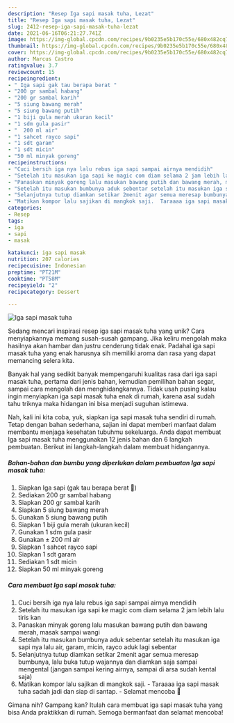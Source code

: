 ```yaml
---
description: "Resep Iga sapi masak tuha, Lezat"
title: "Resep Iga sapi masak tuha, Lezat"
slug: 2412-resep-iga-sapi-masak-tuha-lezat
date: 2021-06-16T06:21:27.741Z
image: https://img-global.cpcdn.com/recipes/9b0235e5b170c55e/680x482cq70/iga-sapi-masak-tuha-foto-resep-utama.jpg
thumbnail: https://img-global.cpcdn.com/recipes/9b0235e5b170c55e/680x482cq70/iga-sapi-masak-tuha-foto-resep-utama.jpg
cover: https://img-global.cpcdn.com/recipes/9b0235e5b170c55e/680x482cq70/iga-sapi-masak-tuha-foto-resep-utama.jpg
author: Marcus Castro
ratingvalue: 3.7
reviewcount: 15
recipeingredient:
- " Iga sapi gak tau berapa berat "
- "200 gr sambal habang"
- "200 gr sambal karih"
- "5 siung bawang merah"
- "5 siung bawang putih"
- "1 biji gula merah ukuran kecil"
- "1 sdm gula pasir"
- "  200 ml air"
- "1 sahcet rayco sapi"
- "1 sdt garam"
- "1 sdt micin"
- "50 ml minyak goreng"
recipeinstructions:
- "Cuci bersih iga nya lalu rebus iga sapi sampai airnya mendidih"
- "Setelah itu masukan iga sapi ke magic com diam selama 2 jam lebih lalu tiris kan"
- "Panaskan minyak goreng lalu masukan bawang putih dan bawang merah, masak sampai wangi"
- "Setelah itu masukan bumbunya aduk sebentar setelah itu masukan iga sapi nya lalu air, garam, micin, rayco aduk lagi sebentar"
- "Selanjutnya tutup diamkan setikar 2menit agar semua meresap bumbunya, lalu buka tutup wajannya dan diamkan saja sampai mengental (jangan sampai kering airnya, sampai di arsa sudah kental saja)"
- "Matikan kompor lalu sajikan di mangkok saji.  Taraaaa iga sapi masak tuha sadah jadi dan siap di santap.  Selamat mencoba 🤗"
categories:
- Resep
tags:
- iga
- sapi
- masak

katakunci: iga sapi masak 
nutrition: 207 calories
recipecuisine: Indonesian
preptime: "PT21M"
cooktime: "PT58M"
recipeyield: "2"
recipecategory: Dessert

---
```



![Iga sapi masak tuha](https://img-global.cpcdn.com/recipes/9b0235e5b170c55e/680x482cq70/iga-sapi-masak-tuha-foto-resep-utama.jpg)

Sedang mencari inspirasi resep iga sapi masak tuha yang unik? Cara menyiapkannya memang susah-susah gampang. Jika keliru mengolah maka hasilnya akan hambar dan justru cenderung tidak enak. Padahal iga sapi masak tuha yang enak harusnya sih memiliki aroma dan rasa yang dapat memancing selera kita.

Banyak hal yang sedikit banyak mempengaruhi kualitas rasa dari iga sapi masak tuha, pertama dari jenis bahan, kemudian pemilihan bahan segar, sampai cara mengolah dan menghidangkannya. Tidak usah pusing kalau ingin menyiapkan iga sapi masak tuha enak di rumah, karena asal sudah tahu triknya maka hidangan ini bisa menjadi suguhan istimewa.




Nah, kali ini kita coba, yuk, siapkan iga sapi masak tuha sendiri di rumah. Tetap dengan bahan sederhana, sajian ini dapat memberi manfaat dalam membantu menjaga kesehatan tubuhmu sekeluarga. Anda dapat membuat Iga sapi masak tuha menggunakan 12 jenis bahan dan 6 langkah pembuatan. Berikut ini langkah-langkah dalam membuat hidangannya.

<!--inarticleads1-->

##### Bahan-bahan dan bumbu yang diperlukan dalam pembuatan Iga sapi masak tuha:

1. Siapkan  Iga sapi (gak tau berapa berat 🤭)
1. Sediakan 200 gr sambal habang
1. Siapkan 200 gr sambal karih
1. Siapkan 5 siung bawang merah
1. Gunakan 5 siung bawang putih
1. Siapkan 1 biji gula merah (ukuran kecil)
1. Gunakan 1 sdm gula pasir
1. Gunakan  ± 200 ml air
1. Siapkan 1 sahcet rayco sapi
1. Siapkan 1 sdt garam
1. Sediakan 1 sdt micin
1. Siapkan 50 ml minyak goreng




<!--inarticleads2-->

##### Cara membuat Iga sapi masak tuha:

1. Cuci bersih iga nya lalu rebus iga sapi sampai airnya mendidih
1. Setelah itu masukan iga sapi ke magic com diam selama 2 jam lebih lalu tiris kan
1. Panaskan minyak goreng lalu masukan bawang putih dan bawang merah, masak sampai wangi
1. Setelah itu masukan bumbunya aduk sebentar setelah itu masukan iga sapi nya lalu air, garam, micin, rayco aduk lagi sebentar
1. Selanjutnya tutup diamkan setikar 2menit agar semua meresap bumbunya, lalu buka tutup wajannya dan diamkan saja sampai mengental (jangan sampai kering airnya, sampai di arsa sudah kental saja)
1. Matikan kompor lalu sajikan di mangkok saji.  - Taraaaa iga sapi masak tuha sadah jadi dan siap di santap.  - Selamat mencoba 🤗




Gimana nih? Gampang kan? Itulah cara membuat iga sapi masak tuha yang bisa Anda praktikkan di rumah. Semoga bermanfaat dan selamat mencoba!
